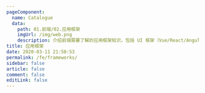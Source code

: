```yaml
---
pageComponent:
  name: Catalogue
  data:
    path: 01.前端/02.应用框架
    imgUrl: /img/web.png
    description: 介绍前端需要了解的应用框架知识，包括 UI 框架（Vue/React/Angular）、组件库、开发框架（Next.js）等知识。
title: 应用框架
date: 2020-03-11 21:50:53
permalink: /fe/frameworks/
sidebar: false
article: false
comment: false
editLink: false
---
```


